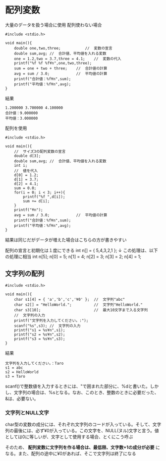# 配列変数
大量のデータを扱う場合に使用
配列使わない場合
```
#include <stdio.h>
 
void main(){
    double one,two,three;           //  変数の宣言
    double sum,avg; //  合計値、平均値を入れる変数
    one = 1.2,two = 3.7,three = 4.1;    //  変数の代入
    printf("%f %f %f¥n",one,two,three);
    sum = one + two + three;    //  合計値の計算
    avg = sum / 3.0;            //  平均値の計算
    printf("合計値：%f¥n",sum);
    printf("平均値：%f¥n",avg);
}
```
結果
```
1.200000 3.700000 4.100000
合計値：9.000000
平均値：3.000000
```


配列を使用
```
#include <stdio.h>
 
void main(){
    //  サイズ3の配列変数の宣言
    double d[3];
    double sum,avg; //  合計値、平均値を入れる変数
    int i;
    //  値を代入
    d[0] = 1.2;
    d[1] = 3.7;
    d[2] = 4.1;
    sum = 0.0;
    for(i = 0; i < 3; i++){
        printf("%f ",d[i]);
        sum += d[i];
    }
    printf("¥n");
    avg = sum / 3.0;            //  平均値の計算
    printf("合計値：%f¥n",sum);
    printf("平均値：%f¥n",avg);
}
```
結果は同じだがデータが増えた場合はこちらの方が書きやすい


配列の宣言と初期化は１度にできる
int n[] = { 5,4,3,2,1 };
↓ この処理は、以下の処理に相当
int n[5];
n[0] = 5;
n[1] = 4;
n[2] = 3;
n[3] = 2;
n[4] = 1;

## 文字列の配列
```
#include <stdio.h>
 
void main(){
    char s1[4] = { 'a','b','c','¥0' };  //  文字列"abc"
    char s2[] = "HelloWorld.";          //  文字列"HelloWorld."
    char s3[10];                        //  最大10文字まで入る文字列
    //  文字列の入力
    printf("文字列を入力してください。:");
    scanf("%s",s3); //  文字列の入力
    printf("s1 = %s¥n",s1);
    printf("s2 = %s¥n",s2);
    printf("s3 = %s¥n",s3);
}
```
結果
```
文字列を入力してください。：Taro
s1 = abc
s2 = HelloWorld
s3 = Taro
```

scanf()で整数値を入力するときには、"で囲まれた部分に、%dと書いた。しかし、文字列の場合は、%sとなる。なお、このとき、整数のときに必要だった、&は、必要ない。

### 文字列とNULL文字
char型の変数の成分には、それぞれ文字列のコードが入っている。そして、文字列の最後には、必ず¥0が入っている。この文字を、NULL(ヌル)文字と言う。値としては0に等しいが、文字として使用する場合、とくにこう呼ぶ

そのため、 __配列変数に文字列を作る場合は、最低限、文字数+1の成分が必要__ になる。また、配列の途中に¥0があれば、そこで文字列は終了になる




